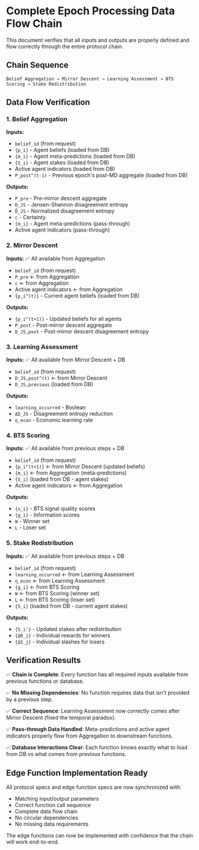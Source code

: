 # Complete Epoch Processing Data Flow Chain

This document verifies that all inputs and outputs are properly defined and flow correctly through the entire protocol chain.

## Chain Sequence
```
Belief Aggregation → Mirror Descent → Learning Assessment → BTS Scoring → Stake Redistribution
```

## Data Flow Verification

### 1. Belief Aggregation
**Inputs:**
- `belief_id` (from request)
- `{p_i}` - Agent beliefs (loaded from DB)
- `{m_i}` - Agent meta-predictions (loaded from DB)
- `{S_i}` - Agent stakes (loaded from DB)
- Active agent indicators (loaded from DB)
- `P_post^(t-1)` - Previous epoch's post-MD aggregate (loaded from DB)

**Outputs:**
- `P_pre` - Pre-mirror descent aggregate
- `D_JS` - Jensen-Shannon disagreement entropy
- `D̂_JS` - Normalized disagreement entropy  
- `c` - Certainty
- `{m_i}` - Agent meta-predictions (pass-through)
- Active agent indicators (pass-through)

### 2. Mirror Descent
**Inputs:** ✅ All available from Aggregation
- `belief_id` (from request)
- `P_pre` ← from Aggregation
- `c` ← from Aggregation
- Active agent indicators ← from Aggregation
- `{p_i^(t)}` - Current agent beliefs (loaded from DB)

**Outputs:**
- `{p_i^(t+1)}` - Updated beliefs for all agents
- `P_post` - Post-mirror descent aggregate
- `D_JS,post` - Post-mirror descent disagreement entropy

### 3. Learning Assessment
**Inputs:** ✅ All available from Mirror Descent + DB
- `belief_id` (from request)
- `D_JS,post^(t)` ← from Mirror Descent
- `D_JS,previous` (loaded from DB)

**Outputs:**
- `learning_occurred` - Boolean
- `ΔD_JS` - Disagreement entropy reduction
- `η_econ` - Economic learning rate

### 4. BTS Scoring
**Inputs:** ✅ All available from previous steps + DB
- `belief_id` (from request)
- `{p_i^(t+1)}` ← from Mirror Descent (updated beliefs)
- `{m_i}` ← from Aggregation (meta-predictions)
- `{S_i}` (loaded from DB - agent stakes)
- Active agent indicators ← from Aggregation

**Outputs:**
- `{s_i}` - BTS signal quality scores
- `{g_i}` - Information scores
- `W` - Winner set
- `L` - Loser set

### 5. Stake Redistribution
**Inputs:** ✅ All available from previous steps + DB
- `belief_id` (from request)
- `learning_occurred` ← from Learning Assessment
- `η_econ` ← from Learning Assessment
- `{g_i}` ← from BTS Scoring
- `W` ← from BTS Scoring (winner set)
- `L` ← from BTS Scoring (loser set)
- `{S_i}` (loaded from DB - current agent stakes)

**Outputs:**
- `{S_i'}` - Updated stakes after redistribution
- `{ΔR_i}` - Individual rewards for winners
- `{ΔS_j}` - Individual slashes for losers

## Verification Results

✅ **Chain is Complete**: Every function has all required inputs available from previous functions or database.

✅ **No Missing Dependencies**: No function requires data that isn't provided by a previous step.

✅ **Correct Sequence**: Learning Assessment now correctly comes after Mirror Descent (fixed the temporal paradox).

✅ **Pass-through Data Handled**: Meta-predictions and active agent indicators properly flow from Aggregation to downstream functions.

✅ **Database Interactions Clear**: Each function knows exactly what to load from DB vs what comes from previous functions.

## Edge Function Implementation Ready

All protocol specs and edge function specs are now synchronized with:
- Matching input/output parameters
- Correct function call sequence
- Complete data flow chain
- No circular dependencies
- No missing data requirements

The edge functions can now be implemented with confidence that the chain will work end-to-end.